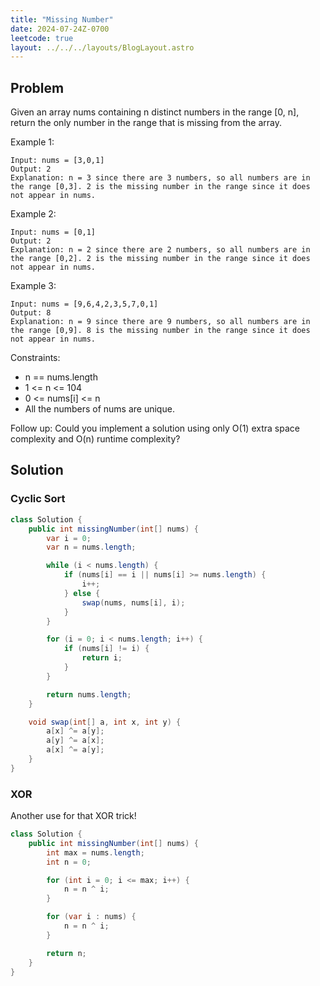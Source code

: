 ```yaml
---
title: "Missing Number"
date: 2024-07-24Z-0700
leetcode: true
layout: ../../../layouts/BlogLayout.astro
---
```


## Problem

Given an array nums containing n distinct numbers in the range [0, n], return the only number in the range that is missing from the array.

Example 1:

```text
Input: nums = [3,0,1]
Output: 2
Explanation: n = 3 since there are 3 numbers, so all numbers are in the range [0,3]. 2 is the missing number in the range since it does not appear in nums.
```

Example 2:

```text
Input: nums = [0,1]
Output: 2
Explanation: n = 2 since there are 2 numbers, so all numbers are in the range [0,2]. 2 is the missing number in the range since it does not appear in nums.
```

Example 3:

```text
Input: nums = [9,6,4,2,3,5,7,0,1]
Output: 8
Explanation: n = 9 since there are 9 numbers, so all numbers are in the range [0,9]. 8 is the missing number in the range since it does not appear in nums.
```

Constraints:

- n == nums.length
- 1 <= n <= 104
- 0 <= nums[i] <= n
- All the numbers of nums are unique.

Follow up: Could you implement a solution using only O(1) extra space complexity and O(n) runtime complexity?

## Solution

### Cyclic Sort

```java
class Solution {
    public int missingNumber(int[] nums) {
        var i = 0;
        var n = nums.length;

        while (i < nums.length) {
            if (nums[i] == i || nums[i] >= nums.length) {
                i++;
            } else {
                swap(nums, nums[i], i);
            }
        }

        for (i = 0; i < nums.length; i++) {
            if (nums[i] != i) {
                return i;
            }
        }

        return nums.length;
    }

    void swap(int[] a, int x, int y) {
        a[x] ^= a[y];
        a[y] ^= a[x];
        a[x] ^= a[y];
    }
}
```

### XOR

Another use for that XOR trick!

```java
class Solution {
    public int missingNumber(int[] nums) {
        int max = nums.length;
        int n = 0;

        for (int i = 0; i <= max; i++) {
            n = n ^ i;
        }

        for (var i : nums) {
            n = n ^ i;
        }

        return n;
    }
}
```
